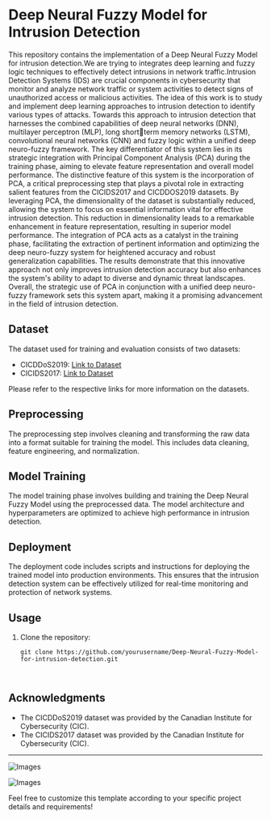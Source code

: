 

# Deep Neural Fuzzy Model for Intrusion Detection

This repository contains the implementation of a Deep Neural Fuzzy Model for intrusion detection.We are trying  to integrates deep learning and fuzzy logic techniques to effectively detect intrusions in network traffic.Intrusion Detection Systems (IDS) are crucial components in cybersecurity that monitor and analyze network traffic or system activities to detect signs of unauthorized access or malicious activities. The idea of this work is to study and implement deep learning approaches to intrusion detection to identify various types of attacks. Towards this approach to intrusion detection that harnesses the combined capabilities of deep neural networks (DNN), multilayer perceptron (MLP), long shortterm memory networks (LSTM), convolutional neural networks (CNN) and fuzzy logic within a unified deep neuro-fuzzy framework. The key differentiator of this system lies in its strategic integration with Principal Component Analysis (PCA) during the training phase, aiming to elevate feature representation and overall model performance. The distinctive feature of this system is the incorporation of PCA, a critical preprocessing step that plays a pivotal role in extracting salient features from the CICIDS2017 and CICDDOS2019 datasets. By leveraging PCA, the dimensionality of the dataset is substantially reduced, allowing the system to focus on essential information vital for effective intrusion detection. This reduction in dimensionality leads to a remarkable enhancement in feature representation, resulting in superior model performance. The integration of PCA acts as a catalyst in the training phase, facilitating the extraction of pertinent information and optimizing the deep neuro-fuzzy system for heightened accuracy and robust generalization capabilities. The results demonstrate that this innovative approach not only improves intrusion detection accuracy but also enhances the system's ability to adapt to diverse and dynamic threat landscapes. Overall, the strategic use of PCA in conjunction with a unified deep neuro-fuzzy framework sets this system apart, making 
it a promising advancement in the field of intrusion detection.

## Dataset
The dataset used for training and evaluation consists of two datasets:
- CICDDoS2019: [Link to Dataset](https://www.unb.ca/cic/datasets/ddos-2019.html)
- CICIDS2017: [Link to Dataset](https://www.unb.ca/cic/datasets/ids-2017.html)

Please refer to the respective links for more information on the datasets.

## Preprocessing
The preprocessing step involves cleaning and transforming the raw data into a format suitable for training the model. This includes data cleaning, feature engineering, and normalization.

## Model Training
The model training phase involves building and training the Deep Neural Fuzzy Model using the preprocessed data. The model architecture and hyperparameters are optimized to achieve high performance in intrusion detection.

## Deployment
The deployment code includes scripts and instructions for deploying the trained model into production environments. This ensures that the intrusion detection system can be effectively utilized for real-time monitoring and protection of network systems.

## Usage
1. Clone the repository:
   ```
   git clone https://github.com/yourusername/Deep-Neural-Fuzzy-Model-for-intrusion-detection.git

  

## Acknowledgments
- The CICDDoS2019 dataset was provided by the Canadian Institute for Cybersecurity (CIC).
- The CICIDS2017 dataset was provided by the Canadian Institute for Cybersecurity (CIC).

---
![Images](https://github.com/Vigneshpalan/Deep-Neural-Fuzzy-Model-for-intrusion-detection/blob/main/loss.png)

![Images](https://github.com/Vigneshpalan/Deep-Neural-Fuzzy-Model-for-intrusion-detection/blob/main/acc.png)



Feel free to customize this template according to your specific project details and requirements!
